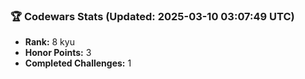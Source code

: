 ### 🏆 Codewars Stats (Updated: 2025-03-10 03:07:49 UTC)

- **Rank:** 8 kyu
- **Honor Points:** 3
- **Completed Challenges:** 1
